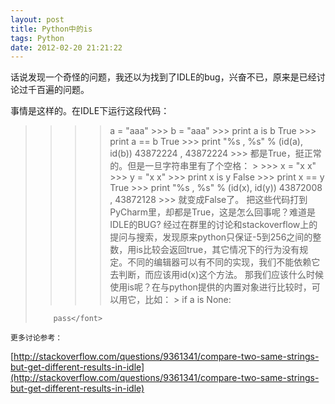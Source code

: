 ```yaml
---
layout: post
title: Python中的is
tags: Python
date: 2012-02-20 21:21:22
---
```


话说发现一个奇怪的问题，我还以为找到了IDLE的bug，兴奋不已，原来是已经讨论过千百遍的问题。

事情是这样的。在IDLE下运行这段代码：

> >>> a = "aaa"
>     >>> b = "aaa"
>     >>> print a is b
>     True
>     >>> print a == b
>     True
>     >>> print "%s , %s" % (id(a), id(b))
>     43872224 , 43872224
>     >>> 
    都是True，挺正常的。但是一旦字符串里有了个空格：
    > >>> x = "x x"
>     >>> y = "x x"
>     >>> print x is y
>     False
>     >>> print x == y
>     True
>     >>> print "%s , %s" % (id(x), id(y))
>     43872008 , 43872128
>     >>> 
    就变成False了。
    把这些代码打到PyCharm里，却都是True，这是怎么回事呢？难道是IDLE的BUG?
    经过在群里的讨论和stackoverflow上的提问与搜索，发现原来python只保证-5到256之间的整数，用is比较会返回true，其它情况下的行为没有规定。不同的编辑器可以有不同的实现，我们不能依赖它去判断，而应该用id(x)这个方法。
    那我们应该什么时候使用is呢？在与python提供的内置对象进行比较时，可以用它，比如：
    > <font style="background-color: #ffffff">if a is None:
> 
>         pass</font>
    更多讨论参考：

[http://stackoverflow.com/questions/9361341/compare-two-same-strings-but-get-different-results-in-idle](http://stackoverflow.com/questions/9361341/compare-two-same-strings-but-get-different-results-in-idle)
